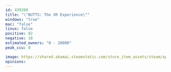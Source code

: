 ```yaml
---
id: 439260
title: "\"BUTTS: The VR Experience\""
windows: "true"
mac: "false"
linux: false
positive: 82
negative: 18
estimated_owners: "0 - 20000"
peak_ccu: 0

image: https://shared.akamai.steamstatic.com/store_item_assets/steam/apps/439260/header.jpg?t=1568243284
opinions:
---
```


